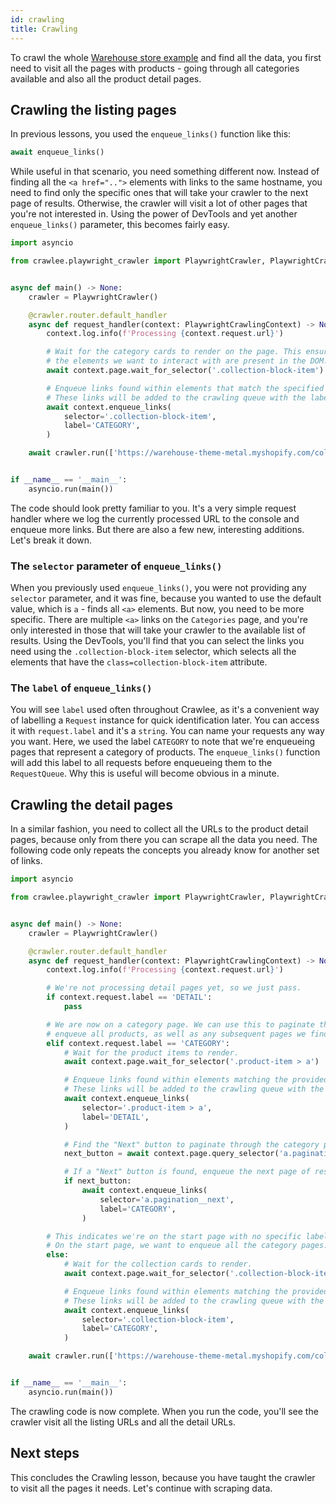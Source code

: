 ```yaml
---
id: crawling
title: Crawling
---
```


To crawl the whole [Warehouse store example](https://warehouse-theme-metal.myshopify.com/collections) and find all the data, you first need to visit all the pages with products - going through all categories available and also all the product detail pages.

## Crawling the listing pages

In previous lessons, you used the `enqueue_links()` function like this:

```python
await enqueue_links()
```

While useful in that scenario, you need something different now. Instead of finding all the `<a href="..">` elements with links to the same hostname, you need to find only the specific ones that will take your crawler to the next page of results. Otherwise, the crawler will visit a lot of other pages that you're not interested in. Using the power of DevTools and yet another `enqueue_links()` parameter, this becomes fairly easy.

```python
import asyncio

from crawlee.playwright_crawler import PlaywrightCrawler, PlaywrightCrawlingContext


async def main() -> None:
    crawler = PlaywrightCrawler()

    @crawler.router.default_handler
    async def request_handler(context: PlaywrightCrawlingContext) -> None:
        context.log.info(f'Processing {context.request.url}')

        # Wait for the category cards to render on the page. This ensures that
        # the elements we want to interact with are present in the DOM.
        await context.page.wait_for_selector('.collection-block-item')

        # Enqueue links found within elements that match the specified selector.
        # These links will be added to the crawling queue with the label CATEGORY.
        await context.enqueue_links(
            selector='.collection-block-item',
            label='CATEGORY',
        )

    await crawler.run(['https://warehouse-theme-metal.myshopify.com/collections'])


if __name__ == '__main__':
    asyncio.run(main())
```

The code should look pretty familiar to you. It's a very simple request handler where we log the currently processed URL to the console and enqueue more links. But there are also a few new, interesting additions. Let's break it down.

### The `selector` parameter of `enqueue_links()`

When you previously used `enqueue_links()`, you were not providing any `selector` parameter, and it was fine, because you wanted to use the default value, which is `a` - finds all `<a>` elements. But now, you need to be more specific. There are multiple `<a>` links on the `Categories` page, and you're only interested in those that will take your crawler to the available list of results. Using the DevTools, you'll find that you can select the links you need using the `.collection-block-item` selector, which selects all the elements that have the `class=collection-block-item` attribute.

### The `label` of `enqueue_links()`

You will see `label` used often throughout Crawlee, as it's a convenient way of labelling a `Request` instance for quick identification later. You can access it with `request.label` and it's a `string`. You can name your requests any way you want. Here, we used the label `CATEGORY` to note that we're enqueueing pages that represent a category of products. The `enqueue_links()` function will add this label to all requests before enqueueing them to the `RequestQueue`. Why this is useful will become obvious in a minute.

## Crawling the detail pages

In a similar fashion, you need to collect all the URLs to the product detail pages, because only from there you can scrape all the data you need. The following code only repeats the concepts you already know for another set of links.

```python
import asyncio

from crawlee.playwright_crawler import PlaywrightCrawler, PlaywrightCrawlingContext


async def main() -> None:
    crawler = PlaywrightCrawler()

    @crawler.router.default_handler
    async def request_handler(context: PlaywrightCrawlingContext) -> None:
        context.log.info(f'Processing {context.request.url}')

        # We're not processing detail pages yet, so we just pass.
        if context.request.label == 'DETAIL':
            pass

        # We are now on a category page. We can use this to paginate through and
        # enqueue all products, as well as any subsequent pages we find.
        elif context.request.label == 'CATEGORY':
            # Wait for the product items to render.
            await context.page.wait_for_selector('.product-item > a')

            # Enqueue links found within elements matching the provided selector.
            # These links will be added to the crawling queue with the label DETAIL.
            await context.enqueue_links(
                selector='.product-item > a',
                label='DETAIL',
            )

            # Find the "Next" button to paginate through the category pages.
            next_button = await context.page.query_selector('a.pagination__next')

            # If a "Next" button is found, enqueue the next page of results.
            if next_button:
                await context.enqueue_links(
                    selector='a.pagination__next',
                    label='CATEGORY',
                )

        # This indicates we're on the start page with no specific label.
        # On the start page, we want to enqueue all the category pages.
        else:
            # Wait for the collection cards to render.
            await context.page.wait_for_selector('.collection-block-item')

            # Enqueue links found within elements matching the provided selector.
            # These links will be added to the crawling queue with the label CATEGORY.
            await context.enqueue_links(
                selector='.collection-block-item',
                label='CATEGORY',
            )

    await crawler.run(['https://warehouse-theme-metal.myshopify.com/collections'])


if __name__ == '__main__':
    asyncio.run(main())
```

The crawling code is now complete. When you run the code, you'll see the crawler visit all the listing URLs and all the detail URLs.

## Next steps

This concludes the Crawling lesson, because you have taught the crawler to visit all the pages it needs. Let's continue with scraping data.
